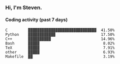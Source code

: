### Hi, I'm Steven.

#### Coding activity (past 7 days)
```
C         ▓▓▓▓▓▓▓▓▓▓▓▓▓▓▓▓▓▓▓▓▓▓▓▓▓▓▓▓▓▓  41.50%
Python    ▓▓▓▓▓▓▓▓▓▓▓▓                    17.50%
C++       ▓▓▓▓▓▓▓▓▓▓                      14.96%
Bash      ▓▓▓▓▓                            8.02%
TeX       ▓▓▓▓▓                            7.91%
other     ▓▓▓▓▓                            6.93%
Makefile  ▓▓                               3.19%
```
